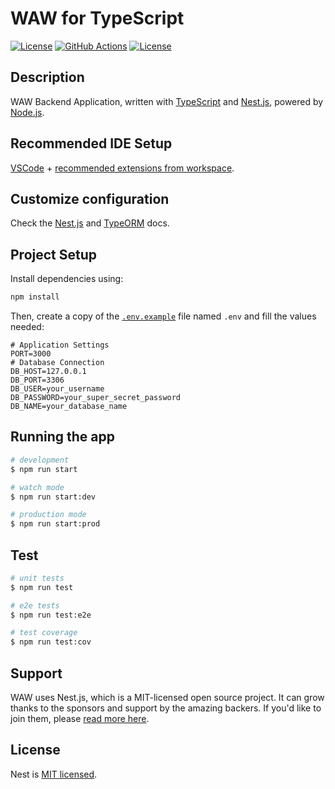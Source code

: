# WAW for TypeScript

[![License](https://img.shields.io/github/license/easytechupc/waw-backend-ts)](LICENSE)
[![GitHub Actions](https://img.shields.io/github/workflow/status/easytechupc/waw-backend-ts/node)](https://github.com/easytechupc/waw-backend-ts/actions/workflows/node.yml)
[![License](https://img.shields.io/codecov/c/github/easytechupc/waw-backend-ts?token=90OQ2UEM1L)](https://codecov.io/gh/easytechupc/waw-backend-ts)

## Description

WAW Backend Application, written with [TypeScript](https://www.typescriptlang.org/) and [Nest.js](https://nestjs.com/), powered by [Node.js](https://nodejs.org/).

## Recommended IDE Setup

[VSCode](https://code.visualstudio.com/) + [recommended extensions from workspace](.vscode/extensions.json).

## Customize configuration

Check the [Nest.js](https://docs.nestjs.com/) and [TypeORM](https://typeorm.io/) docs.

## Project Setup

Install dependencies using:

```bash
npm install
```

Then, create a copy of the [`.env.example`](.env.example) file named `.env` and fill the values needed:

```properties
# Application Settings
PORT=3000
# Database Connection
DB_HOST=127.0.0.1
DB_PORT=3306
DB_USER=your_username
DB_PASSWORD=your_super_secret_password
DB_NAME=your_database_name
```

## Running the app

```bash
# development
$ npm run start

# watch mode
$ npm run start:dev

# production mode
$ npm run start:prod
```

## Test

```bash
# unit tests
$ npm run test

# e2e tests
$ npm run test:e2e

# test coverage
$ npm run test:cov
```

## Support

WAW uses Nest.js, which is a MIT-licensed open source project. It can grow thanks to the sponsors and support by the amazing backers. If you'd like to join them, please [read more here](https://docs.nestjs.com/support).

## License

Nest is [MIT licensed](LICENSE).
